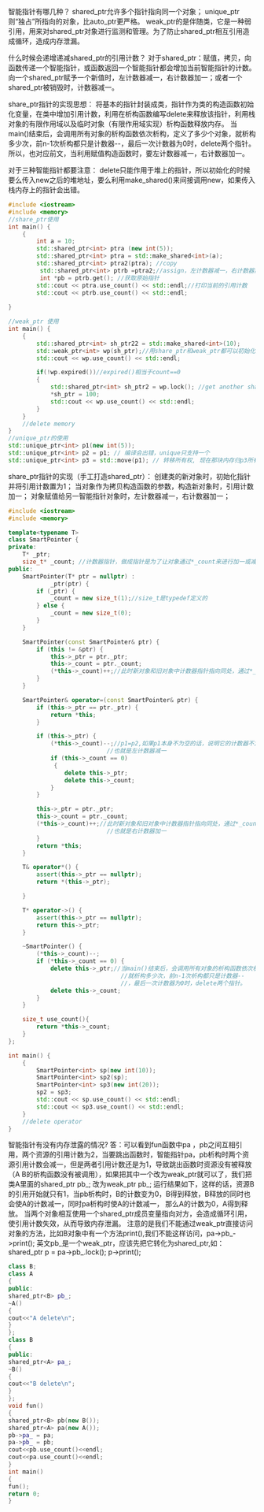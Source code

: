 智能指针有哪几种？ 
shared_ptr允许多个指针指向同一个对象；
unique_ptr则“独占”所指向的对象，比auto_ptr更严格。
weak_ptr的是伴随类，它是一种弱引用，用来对shared_ptr对象进行监测和管理。为了防止shared_ptr相互引用造成循环，造成内存泄漏。

什么时候会递增递减shared_ptr的引用计数？ 
对于shared_ptr：赋值，拷贝，向函数传递一个智能指针，或函数返回一个智能指针都会增加当前智能指针的计数。
向一个shared_ptr赋予一个新值时，左计数器减一，右计数器加一；或者一个shared_ptr被销毁时，计数器减一。

share_ptr指针的实现思想：
将基本的指针封装成类，指针作为类的构造函数初始化变量，在类中增加引用计数，利用在析构函数编写delete来释放该指针，利用栈对象的有限作用域以及临时对象（有限作用域实现）析构函数释放内存。
当main()结束后，会调用所有对象的析构函数依次析构，定义了多少个对象，就析构多少次，前n-1次析构都只是计数器--，最后一次计数器为0时，delete两个指针。所以，也对应前文，当利用赋值构造函数时，要左计数器减一，右计数器加一。

对于三种智能指针都要注意：
delete只能作用于堆上的指针，所以初始化的时候要么传入new之后的堆地址，要么利用make_shared()来间接调用new，如果传入栈内存上的指针会出错。

```cpp
#include <iostream>
#include <memory>
//share_ptr使用
int main() {
    {
        int a = 10;
        std::shared_ptr<int> ptra (new int(5));
        std::shared_ptr<int> ptra = std::make_shared<int>(a);
        std::shared_ptr<int> ptra2(ptra); //copy
         std::shared_ptr<int> ptrb =ptra2;//assign，左计数器减一，右计数器加一
         int *pb = ptrb.get(); //获取原始指针
        std::cout << ptra.use_count() << std::endl;//打印当前的引用计数
        std::cout << ptrb.use_count() << std::endl;
    
}

//weak_ptr 使用
int main() {
    {
        std::shared_ptr<int> sh_ptr22 = std::make_shared<int>(10);
        std::weak_ptr<int> wp(sh_ptr);//用share_ptr和weak_ptr都可以初始化
        std::cout << wp.use_count() << std::endl;

        if(!wp.expired())//expired()相当于count==0
        {
            std::shared_ptr<int> sh_ptr2 = wp.lock(); //get another shared_ptr
            *sh_ptr = 100;
            std::cout << wp.use_count() << std::endl;
        }
    }
    //delete memory
}
//unique_ptr的使用
std::unique_ptr<int> p1(new int(5));
std::unique_ptr<int> p2 = p1; // 编译会出错，unique只支持一个
std::unique_ptr<int> p3 = std::move(p1); // 转移所有权, 现在那块内存归p3所有, p1成为无效的指针.
```



share_ptr指针的实现（手工打造shared_ptr）：
创建类的新对象时，初始化指针并将引用计数置为1；
当对象作为拷贝构造函数的参数，构造新对象时，引用计数加一；
对象赋值给另一智能指针对象时，左计数器减一，右计数器加一；
```cpp
#include <iostream>
#include <memory>

template<typename T>
class SmartPointer {
private:
    T* _ptr;
    size_t* _count; //计数器指针，做成指针是为了让对象通过*_count来进行加一或减一
public:
    SmartPointer(T* ptr = nullptr) :
            _ptr(ptr) {
        if (_ptr) {
            _count = new size_t(1);//size_t是typedef定义的
        } else {
            _count = new size_t(0);
        }
    }

    SmartPointer(const SmartPointer& ptr) {
        if (this != &ptr) {
            this->_ptr = ptr._ptr;
            this->_count = ptr._count;
            (*this->_count)++;//此时新对象和旧对象中计数器指针指向同处，通过*_count一起加一
        }
    }

    SmartPointer& operator=(const SmartPointer& ptr) {
        if (this->_ptr == ptr._ptr) {
            return *this;
        }

        if (this->_ptr) {
            (*this->_count)--;//p1=p2,如果p1本身不为空的话，说明它的计数器不为0，需要先对它本身进行减一
                            //也就是左计数器减一
            if (this->_count == 0)
             {
                delete this->_ptr;
                delete this->_count;
            }
        }

        this->_ptr = ptr._ptr;
        this->_count = ptr._count;
        (*this->_count)++;//此时新对象和旧对象中计数器指针指向同处，通过*_count一起加一
                            //也就是右计数器加一
        }
        return *this;
    }

    T& operator*() {
        assert(this->_ptr == nullptr);
        return *(this->_ptr);

    }

    T* operator->() {
        assert(this->_ptr == nullptr);
        return this->_ptr;
    }

    ~SmartPointer() {
        (*this->_count)--;
        if (*this->_count == 0) {
            delete this->_ptr;//当main()结束后，会调用所有对象的析构函数依次析构，定义了多少个对象，
                                //就析构多少次，前n-1次析构都只是计数器--
                                //，最后一次计数器为0时，delete两个指针。
            delete this->_count;
        }
    }

    size_t use_count(){
        return *this->_count;
    }
};

int main() {
    {
        SmartPointer<int> sp(new int(10));
        SmartPointer<int> sp2(sp);
        SmartPointer<int> sp3(new int(20));
        sp2 = sp3;
        std::cout << sp.use_count() << std::endl;
        std::cout << sp3.use_count() << std::endl;
    }
    //delete operator
}
```


智能指针有没有内存泄露的情况?
答：可以看到fun函数中pa ，pb之间互相引用，两个资源的引用计数为2，当要跳出函数时，智能指针pa，pb析构时两个资源引用计数会减一，但是两者引用计数还是为1，导致跳出函数时资源没有被释放（A B的析构函数没有被调用），如果把其中一个改为weak_ptr就可以了，我们把类A里面的shared_ptr pb_; 改为weak_ptr pb_; 运行结果如下，这样的话，资源B的引用开始就只有1，当pb析构时，B的计数变为0，B得到释放，B释放的同时也会使A的计数减一，同时pa析构时使A的计数减一，	那么A的计数为0，A得到释放。
当两个对象相互使用一个shared_ptr成员变量指向对方，会造成循环引用，使引用计数失效，从而导致内存泄漏。
注意的是我们不能通过weak_ptr直接访问对象的方法，比如B对象中有一个方法print(),我们不能这样访问，pa->pb_->print(); 英文pb_是一个weak_ptr，应该先把它转化为shared_ptr,如：shared_ptr p = pa->pb_.lock(); p->print();

```cpp
class B;
class A
{
public:
shared_ptr<B> pb_;
~A()
{
cout<<"A delete\n";
}
};
class B
{
public:
shared_ptr<A> pa_;
~B()
{
cout<<"B delete\n";
}
};
void fun()
{
shared_ptr<B> pb(new B());
shared_ptr<A> pa(new A());
pb->pa_ = pa;
pa->pb_ = pb;
cout<<pb.use_count()<<endl;
cout<<pa.use_count()<<endl;
}
int main()
{
fun();
return 0;
}
```
